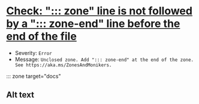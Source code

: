 # [Check: "::: zone" line is not followed by a "::: zone-end" line before the end of the file](https://ceapex.visualstudio.com/Engineering/_workitems/edit/23721)
- Severity: `Error`
- Message: `Unclosed zone. Add "::: zone-end" at the end of the zone. See https://aka.ms/ZonesAndMonikers.`

::: zone target="docs"
## Alt text

